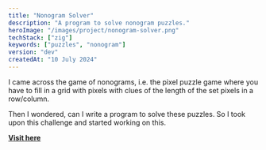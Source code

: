 ```yaml
---
title: "Nonogram Solver"
description: "A program to solve nonogram puzzles."
heroImage: "/images/project/nonogram-solver.png"
techStack: ["zig"]
keywords: ["puzzles", "nonogram"]
version: "dev"
createdAt: "10 July 2024"
---
```


I came across the game of nonograms, i.e. the pixel puzzle game where you have to fill in a grid with pixels with clues of the length of the set pixels in a row/column.

Then I wondered, can I write a program to solve these puzzles. So I took upon this challenge and started working on this.

**[Visit here](https://www.github.com/xenitane/nonogram-solver)**
